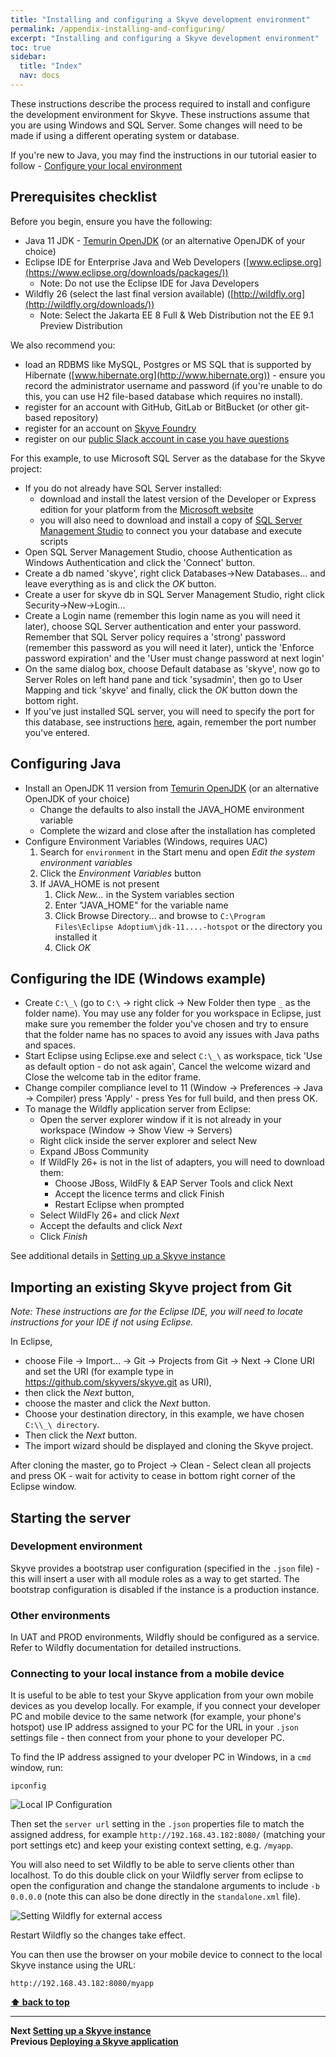 ```yaml
---
title: "Installing and configuring a Skyve development environment"
permalink: /appendix-installing-and-configuring/
excerpt: "Installing and configuring a Skyve development environment"
toc: true
sidebar:
  title: "Index"
  nav: docs
---
```


These instructions describe the process required to install and configure the 
development environment for Skyve. These instructions assume that you are 
using Windows and SQL Server. Some changes will need to be made if using a 
different operating system or database.

If you're new to Java, you may find the instructions in our tutorial easier to follow - [Configure your local environment](https://skyvers.github.io/Aged-care/chapter3/#32-configure-your-local-environment)

## Prerequisites checklist

Before you begin, ensure you have the following:

* Java 11 JDK - [Temurin OpenJDK](https://adoptium.net/temurin/releases/?version=11) (or an alternative OpenJDK of your choice)
* Eclipse IDE for Enterprise Java and Web Developers ([www.eclipse.org](https://www.eclipse.org/downloads/packages/))
    * Note: Do not use the Eclipse IDE for Java Developers
* Wildfly 26 (select the last final version available) ([http://wildfly.org](http://wildfly.org/downloads/))
    * Note: Select the Jakarta EE 8 Full & Web Distribution not the EE 9.1 Preview Distribution
  
We also recommend you:
* load an RDBMS like MySQL, Postgres or MS SQL that is supported by Hibernate ([www.hibernate.org](http://www.hibernate.org)) - ensure you record the
  administrator username and password (if you're unable to do this, you can use H2 file-based database which requires no install).
* register for an account with GitHub, GitLab or BitBucket (or other git-based repository)
* register for an account on [Skyve Foundry](https://foundry.skyve.org/foundry)
* register on our [public Slack account in case you have questions](https://join.slack.com/t/skyveframework/shared_invite/enQtNDMwNTcyNzE0NzI2LTRkMWUxZDBlZmFlMmJkMjQzYWMzYWQxMmQzYWQ1ZTdlODNkNjRlYzVhYjFmMmQ4NTlhYWY4MjNhMGVkZGNlMjY)

For this example, to use Microsoft SQL Server as the database for the Skyve project:
* If you do not already have SQL Server installed:
  * download and install the latest version of the Developer or Express edition for your platform from the [Microsoft website](https://www.microsoft.com/en-au/sql-server/sql-server-downloads)
  * you will also need to download and install a copy of [SQL Server Management Studio](https://docs.microsoft.com/en-us/sql/ssms/download-sql-server-management-studio-ssms) to connect you your database and execute scripts
* Open SQL Server Management Studio, choose Authentication as Windows Authentication and click the 'Connect' button.
* Create a db named 'skyve', right click Databases->New Databases... and leave everything as is and click the _OK_ button.
* Create a user for skyve db in SQL Server Management Studio, right click Security->New->Login...
* Create a Login name (remember this login name as you will need it later), choose 
  SQL Server authentication and enter your password. Remember that SQL Server policy 
  requires a 'strong' password (remember this password as you will need it later), 
  untick the 'Enforce password expiration' and the 'User must change password at 
  next login'
* On the same dialog box, choose Default database as 'skyve', now go to Server Roles 
  on left hand pane and tick 'sysadmin', then go to User Mapping and tick 'skyve' 
  and finally, click the _OK_ button down the bottom right.
* If you've just installed SQL server, you will need to specify the port for this 
  database, see instructions [here](https://community.spiceworks.com/how_to/124598-find-the-port-sql-server-is-using-and-change-a-dynamic-port-to-static), 
  again, remember the port number you've entered.

## Configuring Java
* Install an OpenJDK 11 version from [Temurin OpenJDK](https://adoptium.net/temurin/releases/?version=11) (or an alternative OpenJDK of your choice)
    * Change the defaults to also install the JAVA_HOME environment variable
    * Complete the wizard and close after the installation has completed 
* Configure Environment Variables (Windows, requires UAC)
    1. Search for `environment` in the Start menu and open *Edit the system environment variables*
    1. Click the *Environment Variables* button
    1. If JAVA_HOME is not present
        1. Click *New...* in the System variables section
        1. Enter "JAVA_HOME" for the variable name
        1. Click Browse Directory... and browse to `C:\Program Files\Eclipse Adoptium\jdk-11....-hotspot` or the directory you installed it
        1. Click *OK*

## Configuring the IDE (Windows example)

* Create `C:\_\` (go to `C:\` -> right click -> New Folder then type `_` as the 
folder name). You may use any folder for you workspace in Eclipse, just make sure you remember 
the folder you've chosen and try to ensure that the folder name has no spaces to avoid 
any issues with Java paths and spaces.
* Start Eclipse using Eclipse.exe and select `C:\_\` as workspace, tick 'Use as 
default option - do not ask again', Cancel the welcome wizard and Close the welcome 
tab in the editor frame.
* Change compiler compliance level to 11 (Window -> Preferences -> Java -> Compiler) 
press 'Apply' - press Yes for full build, and then press OK.
* To manage the Wildfly application server from Eclipse:
  * Open the server explorer window if it is not already in your workspace (Window -> Show View -> Servers)
  * Right click inside the server explorer and select New
  * Expand JBoss Community
  * If WildFly 26+ is not in the list of adapters, you will need to download them:
    * Choose JBoss, WildFly & EAP Server Tools and click Next
    * Accept the licence terms and click Finish
    * Restart Eclipse when prompted
  * Select WildFly 26+ and click _Next_
  * Accept the defaults and click _Next_
  * Click _Finish_
  
See additional details in [Setting up a Skyve instance](./../pages/appendix_setting-up-a-skyve-instance)

## Importing an existing Skyve project from Git

*Note: These instructions are for the Eclipse IDE, you will need to locate instructions for your IDE if not using Eclipse.*

In Eclipse, 

* choose File -> Import... -> Git -> Projects from Git -> Next -> Clone URI and set the URI (for example type in https://github.com/skyvers/skyve.git as URI),
* then click the _Next_ button, 
* choose the master and click the _Next_ button. 
* Choose your destination directory, in this example, we have chosen `C:\\_\ directory`.
* Then click the _Next_ button. 
* The import wizard should be displayed and cloning the Skyve project.

After cloning the master, go to Project -> Clean - Select clean all projects and press OK - wait for activity to cease in bottom right corner of the Eclipse window.

## Starting the server

### Development environment
Skyve provides a bootstrap user configuration (specified in the `.json` file) - this will insert a user with all module roles as a way to get started. The bootstrap configuration is disabled if the instance is a production instance.

### Other environments
In UAT and PROD environments, Wildfly should be configured as a service. Refer to Wildfly documentation for detailed instructions.

### Connecting to your local instance from a mobile device

It is useful to be able to test your Skyve application from your own mobile devices as you develop locally. For example, if you connect your developer PC and mobile device to the same network (for example, your phone's hotspot) use IP address assigned to your PC for the URL in your `.json` settings file - then connect from your phone to your developer PC.

To find the IP address assigned to your dveloper PC in Windows, in a `cmd` window, run:

```
ipconfig
```

![Local IP Configuration](./../assets/images/appendix/local_ip_config.png "Local IP Configuration")

Then set the `server url` setting in the `.json` properties file to match the assigned address, for example `http://192.168.43.182:8080/` (matching your port settings etc) and keep your existing context setting, e.g. `/myapp`.

You will also need to set Wildfly to be able to serve clients other than localhost. To do this double click on your Wildfly server from eclipse to open the configuration and change the standalone arguments to include `-b 0.0.0.0` (note this can also be done directly in the `standalone.xml` file).

![Setting Wildfly for external access](./../assets/images/appendix/wildfly_external_access.png "Setting Wildfly for external access")

Restart Wildfly so the changes take effect.

You can then use the browser on your mobile device to connect to the local Skyve instance using the URL:

```
http://192.168.43.182:8080/myapp
```

**[⬆ back to top](#installing-and-configuring-a-skyve-development-environment)**

---
**Next [Setting up a Skyve instance](./../_pages/appendix-setting-up-a-skyve-instance.md)**<br>
**Previous [Deploying a Skyve application](./../_pages/appendix-deploying-a-skyve-application.md)**
